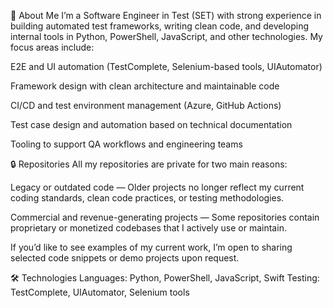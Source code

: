 👋 About Me
I’m a Software Engineer in Test (SET) with strong experience in building automated test frameworks, writing clean code, and developing internal tools in Python, PowerShell, JavaScript, and other technologies. My focus areas include:

E2E and UI automation (TestComplete, Selenium-based tools, UIAutomator)

Framework design with clean architecture and maintainable code

CI/CD and test environment management (Azure, GitHub Actions)

Test case design and automation based on technical documentation

Tooling to support QA workflows and engineering teams

🔒 Repositories
All my repositories are private for two main reasons:

Legacy or outdated code — Older projects no longer reflect my current coding standards, clean code practices, or testing methodologies.

Commercial and revenue-generating projects — Some repositories contain proprietary or monetized codebases that I actively use or maintain.

If you’d like to see examples of my current work, I’m open to sharing selected code snippets or demo projects upon request.

🛠 Technologies
Languages: Python, PowerShell, JavaScript, Swift
Testing: TestComplete, UIAutomator, Selenium tools
